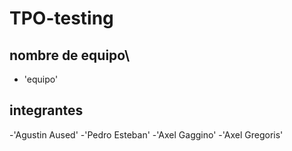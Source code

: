# TPO-testing


## nombre de equipo\
- 'equipo'

## integrantes
-'Agustin Aused'
-'Pedro Esteban'
-'Axel Gaggino'
-'Axel Gregoris'

